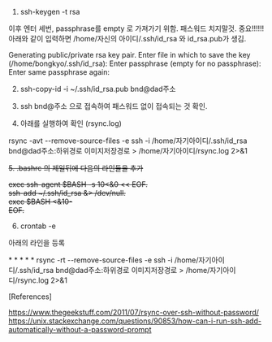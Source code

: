  

1. ssh-keygen -t rsa
 
이후 엔터 세번, passphrase를 empty 로 가져가기 위함. 패스워드 치지말것. 중요!!!!!!
아래와 같이 입력하면 /home/자신의 아이디/.ssh/id_rsa 와 id_rsa.pub가 생김.

Generating public/private rsa key pair.
Enter file in which to save the key (/home/bongkyo/.ssh/id_rsa): 
Enter passphrase (empty for no passphrase):
Enter same passphrase again:


2. ssh-copy-id -i ~/.ssh/id_rsa.pub bnd@dad주소

3. ssh bnd@주소 으로 접속하여 패스워드 없이 접속되는 것 확인.

4. 아래를 실행하여 확인 (rsync.log)

rsync -avt --remove-source-files -e ssh -i /home/자기아이디/.ssh/id_rsa bnd@dad주소:하위경로 이미지저장경로 > /home/자기아이디/rsync.log 2>&1

<s>5. .bashrc 의 제일뒤에 다음의 라인들을 추가

exec ssh-agent $BASH -s 10<&0 << EOF.  
    ssh-add ~/.ssh/id_rsa &> /dev/null.   
    exec $BASH <&10-    
EOF.   
</s>                     

6. crontab -e

아래의 라인을 등록

\* * * * * rsync -rt --remove-source-files -e ssh -i /home/자기아이디/.ssh/id_rsa bnd@dad주소:하위경로 이미지저장경로 > /home/자기아이디/rsync.log 2>&1

[References]

https://www.thegeekstuff.com/2011/07/rsync-over-ssh-without-password/
https://unix.stackexchange.com/questions/90853/how-can-i-run-ssh-add-automatically-without-a-password-prompt
